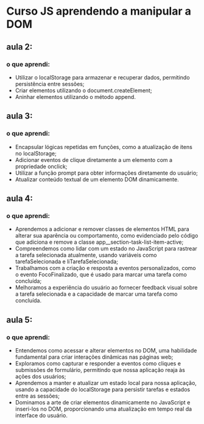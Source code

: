 # Curso JS aprendendo a manipular a DOM


<h2>aula 2:</h2> 
<h3>o que aprendi:</h3>
    <ul>
      <li>Utilizar o localStorage para armazenar e recuperar dados, permitindo persistência entre sessões;</li>
      <li>Criar elementos utilizando o document.createElement;</li>
      <li> Aninhar elementos utilizando o método append.</li>
    </ul>
    
<h2>aula 3:</h2> 
<h3>o que aprendi:</h3>
	<ul>
      <li>Encapsular lógicas repetidas em funções, como a atualização de itens no localStorage;</li>
      <li>Adicionar eventos de clique diretamente a um elemento com a propriedade onclick;</li>
      <li>Utilizar a função prompt para obter informações diretamente do usuário;</li>
      <li>Atualizar conteúdo textual de um elemento DOM dinamicamente.</li>
    </ul>

<h2>aula 4:</h2> 
<h3>o que aprendi:</h3>
  <ul>
      <li>Aprendemos a adicionar e remover classes de elementos HTML para alterar sua aparência ou comportamento, como evidenciado pelo código que adiciona e remove a classe app__section-task-list-item-active;</li>
      <li>Compreendemos como lidar com um estado no JavaScript para rastrear a tarefa selecionada atualmente, usando variáveis como tarefaSelecionada e liTarefaSelecionada;</li>
      <li>Trabalhamos com a criação e resposta a eventos personalizados, como o evento FocoFinalizado, que é usado para marcar uma tarefa como concluída;</li>
      <li>Melhoramos a experiência do usuário ao fornecer feedback visual sobre a tarefa selecionada e a capacidade de marcar uma tarefa como concluída.</li>
    </ul>

<h2>aula 5:</h2> 
<h3>o que aprendi:</h3>
  <ul>
      <li>Entendemos como acessar e alterar elementos no DOM, uma habilidade fundamental para criar interações dinâmicas nas páginas web;</li>
      <li>Exploramos como capturar e responder a eventos como cliques e submissões de formulário, permitindo que nossa aplicação reaja às ações dos usuários;</li>
      <li>Aprendemos a manter e atualizar um estado local para nossa aplicação, usando a capacidade do localStorage para persistir tarefas e estados entre as sessões;</li>
      <li>Dominamos a arte de criar elementos dinamicamente no JavaScript e inseri-los no DOM, proporcionando uma atualização em tempo real da interface do usuário.</li>
    </ul>